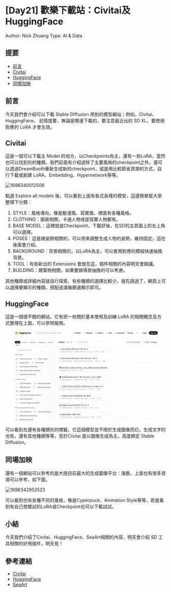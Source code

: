 # [Day21] 歡樂下載站：Civitai及HuggingFace

Author: Nick Zhuang
Type: AI & Data

## 提要

- [前言](#前言)
- [Civitai](#civitai)
- [HuggingFace](#huggingface)
- [同場加映](#同場加映)

## 前言

今天我們會介紹可以下載 Stable Diffusion 用到的模型網站；例如，Civitai、HuggingFace。
前情提要，無論是哪邊下載的，要注意最近出的 SD XL，要使用對應的 LoRA 才會生效。

## Civitai

這是一個可以下載主 Model 的地方，以Checkpoints為主，還有一些LoRA，當然也可以找到別的種類，我們前面有介紹過除了主要風格的checkpoint之外，還可以透過DreamBooth重新生成新的checkpoint，或是用比較節省資源的方式，自行下載或創建 LoRA、Embedding、Hypernetwork等等。

![1696340012506](image/README/1696340012506.png)

點選 Explore all models 後，可以看到上面有各式各樣的模型，這邊簡單幫大家整理下分類：

1. STYLE：風格導向，像是動漫風、寫實風、裡面有各種風格。
2. CLOTHING：服裝相關，卡通人物或是寫實人物都有。
3. BASE MODEL：這裡就是Checkpoint，下載好後，在SD的主頁面上的左上角可以選擇。
4. POSES：這是跟姿勢相關的，可以用來調整生成人物的姿勢，維持固定，這在後面會介紹。
5. BACKGROUND：背景相關的，以LoRA為主，可以套用對應的模組快速抽換背景。
6. TOOL：有些新出的 Extensions 會放在這，插件相關的內容明天會開講。
7. BUILDING：建築物相關，如果要做場景抽換的可以考慮。

其他種類或詳細內容就自行探索，有些種類的選擇比較少，就先跳過了，網頁上可以選擇要顯示的種類，搭配過濾器篩選顯示即可。

## HuggingFace

這是一個很不錯的網站，它有把一些關於基本使用及訓練 LoRA 的相關概念及方式整理在上面，可以參照服用。

![1696342088796](image/README/1696342088796.png)

可以看到左邊有各種類別的標籤，它這個模型並不限於生成圖像而已，生成文字的也有，還有其他種類等等，至於Civitai 是以圖像生成為主，高度綁定 Stable Diffusion。

## 同場加映

還有一個網站可以參考的是大陸目前最大的生成圖像平台：海藝，上面也有很多資源可以參考，如下圖。

![1696342952523](image/README/1696342952523.png)

可以看到也有各種不同的風格，像是Cyperpuck、Animation Style等等，若是看到有自己想嘗試的LoRA或Checkpoint也可以下載試試。

## 小結

今天我們介紹了Civitai、HuggingFace、SeaArt相關的內容，明天會介紹 SD 工具相關的好用插件，明天見！

## 參考連結

- [Civitai](https://civitai.com/models?tag=base+model)
- [HuggingFace](https://huggingface.co/models)
- [SeaArt](https://www.seaart.ai/home)

